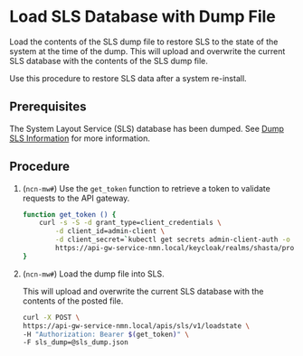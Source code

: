 # Load SLS Database with Dump File

Load the contents of the SLS dump file to restore SLS to the state of the system at the time of the dump. This will upload and overwrite the current SLS database with the contents of the SLS dump file.

Use this procedure to restore SLS data after a system re-install.

## Prerequisites

The System Layout Service \(SLS\) database has been dumped. See [Dump SLS Information](Dump_SLS_Information.md) for more information.

## Procedure

1. (`ncn-mw#`) Use the `get_token` function to retrieve a token to validate requests to the API gateway.

    ```bash
    function get_token () {
        curl -s -S -d grant_type=client_credentials \
            -d client_id=admin-client \
            -d client_secret=`kubectl get secrets admin-client-auth -o jsonpath='{.data.client-secret}' | base64 -d` \
            https://api-gw-service-nmn.local/keycloak/realms/shasta/protocol/openid-connect/token | jq -r '.access_token'
    }
    ```

1. (`ncn-mw#`) Load the dump file into SLS.

    This will upload and overwrite the current SLS database with the contents of the posted file.

    ```bash
    curl -X POST \
    https://api-gw-service-nmn.local/apis/sls/v1/loadstate \
    -H "Authorization: Bearer $(get_token)" \
    -F sls_dump=@sls_dump.json
    ```
